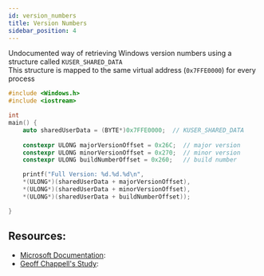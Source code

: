 ```yaml
---
id: version_numbers
title: Version Numbers
sidebar_position: 4
---
```


Undocumented way of retrieving Windows version numbers using a structure called `KUSER_SHARED_DATA`  
This structure is mapped to the same virtual address (`0x7FFE0000`) for every process


```cpp
#include <Windows.h>
#include <iostream>

int 
main() {
    auto sharedUserData = (BYTE*)0x7FFE0000;  // KUSER_SHARED_DATA
    
    constexpr ULONG majorVersionOffset = 0x26C;  // major version
    constexpr ULONG minorVersionOffset = 0x270;  // minor version
    constexpr ULONG buildNumberOffset = 0x260;   // build number

    printf("Full Version: %d.%d.%d\n",
    *(ULONG*)(sharedUserData + majorVersionOffset),
    *(ULONG*)(sharedUserData + minorVersionOffset),
    *(ULONG*)(sharedUserData + buildNumberOffset));

}
```


## Resources:

- [Microsoft Documentation](https://learn.microsoft.com/en-us/windows-hardware/drivers/ddi/ntddk/ns-ntddk-kuser_shared_data):
- [Geoff Chappell's Study](https://www.geoffchappell.com/studies/windows/km/ntoskrnl/inc/api/ntexapi_x/kuser_shared_data/index.htm):
